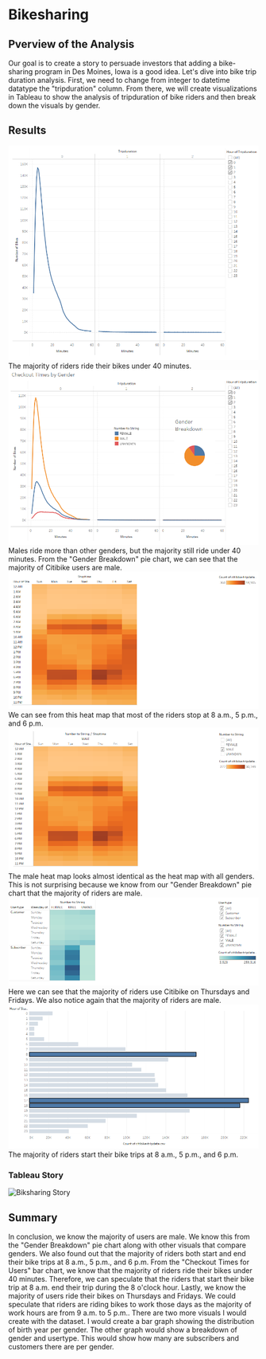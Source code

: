 # Bikesharing
## Pverview of the Analysis
Our goal is to create a story to persuade investors that adding a bike-sharing program in Des Moines, Iowa is a good idea. Let's dive into bike trip duration analysis. First, we need to change from integer to datetime datatype the "tripduration" column. From there, we will create visualizations in Tableau to show the analysis of tripduration of bike riders and then break down the visuals by gender.
## Results
![Checkout Times for Users](Images/Checkout_Times_for_Users.PNG)\
The majority of riders ride their bikes under 40 minutes.\
![Checkout Times by Gender AND Gender Breakdown](Images/Checkout_Times_by_Gender_AND_Gender_Breakdown.PNG)\
Males ride more than other genders, but the majority still ride under 40 minutes. From the "Gender Breakdown" pie chart, we can see that the majority of Citibike users are male.\
![Trips by Weekday per Hour](Images/Trips_by_Weekday_per_Hour.PNG)\
We can see from this heat map that most of the riders stop at 8 a.m., 5 p.m., and 6 p.m.\
![Trips by Gender - Male](Images/Trips_by_Gender-Male.PNG)\
The male heat map looks almost identical as the heat map with all genders. This is not surprising because we know from our "Gender Breakdown" pie chart that the majority of riders are male.\
![User Trips Gender by Weekday](Images/User_Trips_Gender_by_Weekday.PNG)\
Here we can see that the majority of riders use Citibike on Thursdays and Fridays. We also notice again that the majority of riders are male.
![August Peak Hours](Images/August_Peak_Hours.PNG)\
The majority of riders start their bike trips at 8 a.m., 5 p.m., and 6 p.m.
### Tableau Story
![Biksharing Story](https://public.tableau.com/views/Challenge14_16329379724140/BikesharingProposal?:language=en-US&:display_count=n&:origin=viz_share_link)
## Summary
In conclusion, we know the majority of users are male. We know this from the "Gender Breakdown" pie chart along with other visuals that compare genders. We also found out that the majority of riders both start and end their bike trips at 8 a.m., 5 p.m., and 6 p.m. From the "Checkout Times for Users" bar chart, we know that the majority of riders ride their bikes under 40 minutes. Therefore, we can speculate that the riders that start their bike trip at 8 a.m. end their trip during the 8 o'clock hour. Lastly, we know the majority of users ride their bikes on Thursdays and Fridays. We could speculate that riders are riding bikes to work those days as the majority of work hours are from 9 a.m. to 5 p.m.. There are two more visuals I would create with the dataset. I would create a bar graph showing the distribution of birth year per gender. The other graph would show a breakdown of gender and usertype. This would show how many are subscribers and customers there are per gender.
